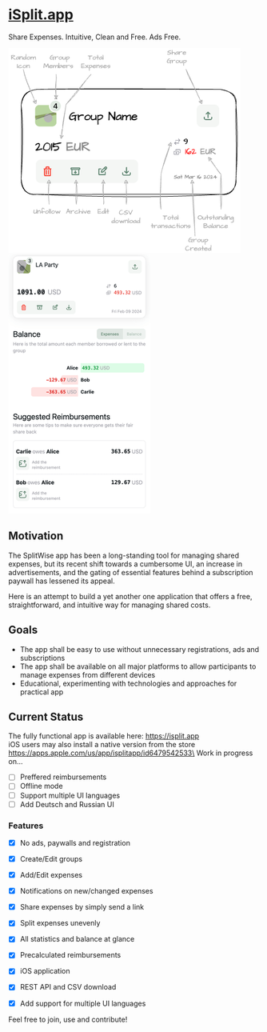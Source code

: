 # [iSplit.app](https://isplit.app)
Share Expenses. Intuitive, Clean and Free. Ads Free.

![/next-ui/public/isa-guide.png](/next-ui/public/isa-guide.png)
![/Assets/Balance%20SSs.png](/Assets/Balance%20SSs.png) 


## Motivation
The SplitWise app has been a long-standing tool for managing shared expenses, but its recent shift towards a cumbersome UI, an increase in advertisements, and the gating of essential features behind a subscription paywall has lessened its appeal.

Here is an attempt to build a yet another one application that offers a free, straightforward, and intuitive way for managing shared costs. 


## Goals
- The app shall be easy to use without unnecessary registrations, ads and subscriptions
- The app shall be available on all major platforms to allow participants to manage expenses from different devices
- Educational, experimenting with technologies and approaches for practical app


## Current Status

The fully functional app is available here: https://isplit.app \
iOS users may also install a native version from the store https://apps.apple.com/us/app/isplitapp/id6479542533\
Work in progress on...
  - [ ] Preffered reimbursements
  - [ ] Offline mode
  - [ ] Support multiple UI languages
  - [ ] Add Deutsch and Russian UI

### Features
  - [x] No ads, paywalls and registration
  - [x] Create/Edit groups
  - [x] Add/Edit expenses
  - [x] Notifications on new/changed expenses
  - [x] Share expenses by simply send a link
  - [x] Split expenses unevenly
  - [x] All statistics and balance at glance
  - [x] Precalculated reimbursements
  - [x] iOS application
  - [x] REST API and CSV download
  - [x] Add support for multiple UI languages



Feel free to join, use and contribute!
